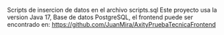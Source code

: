 Scripts de insercion de datos en el archivo scripts.sql
Este proyecto usa la version Java 17, Base de datos PostgreSQL,
el frontend puede ser encontrado en: https://github.com/JuanMira/AxityPruebaTecnicaFrontend